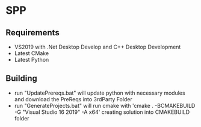 # SPP

## Requirements

- VS2019 with .Net Desktop Develop and C++ Desktop Development
- Latest CMake
- Latest Python

## Building

- run "UpdatePrereqs.bat" will update python with necessary modules and download the PreReqs into 3rdParty Folder
- run "GenerateProjects.bat" will run cmake with 'cmake . -BCMAKEBUILD -G "Visual Studio 16 2019" -A x64' creating solution into CMAKEBUILD folder
